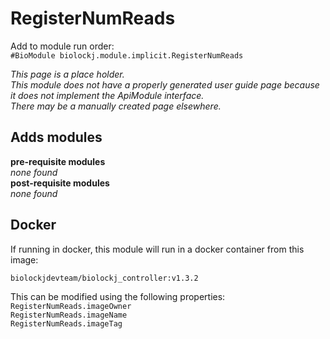 # RegisterNumReads
Add to module run order:                    
`#BioModule biolockj.module.implicit.RegisterNumReads`

*This page is a place holder.*                   
*This module does not have a properly generated user guide page because it does not implement the ApiModule interface.*                   
*There may be a manually created page elsewhere.*

## Adds modules 
**pre-requisite modules**                    
*none found*                   
**post-requisite modules**                    
*none found*                   

## Docker 
If running in docker, this module will run in a docker container from this image:<br>
```
biolockjdevteam/biolockj_controller:v1.3.2
```
This can be modified using the following properties:<br>
`RegisterNumReads.imageOwner`<br>
`RegisterNumReads.imageName`<br>
`RegisterNumReads.imageTag`<br>

